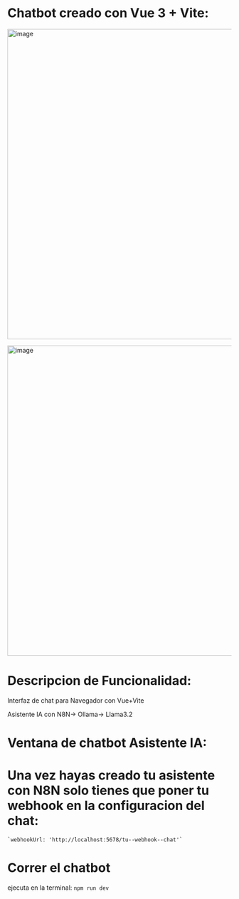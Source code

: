 # Chatbot creado con Vue 3 + Vite:
<img width="698" alt="image" src="https://github.com/user-attachments/assets/d6bc1e98-41ae-46b7-b403-f759d0e7523d" /><br>

<img width="698" alt="image" src="https://github.com/user-attachments/assets/3703be97-18e9-4eed-8816-a0b5351f916c" />

# Descripcion de Funcionalidad:

Interfaz de chat para Navegador con Vue+Vite

Asistente IA con N8N-> Ollama-> Llama3.2




# Ventana de chatbot Asistente IA:


# Una vez hayas creado tu asistente con N8N solo tienes que poner tu webhook en la configuracion del chat:
    `webhookUrl: 'http://localhost:5678/tu--webhook--chat'`

# Correr el chatbot
ejecuta en la terminal:
    `npm run dev`


